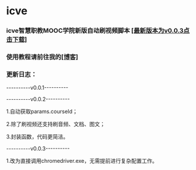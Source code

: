 # icve
### icve智慧职教MOOC学院新版自动刷视频脚本 [[最新版本为v0.0.3点击下载]](https://www.aliyundrive.com/s/nDLUnSwzrgS)
### 使用教程请前往我的[[博客]](https://geeklanyu.com)
### 更新日志：
----------v0.0.1----------

----------v0.0.2----------

1.自动获取params.courseId；

2.除了刷视频还支持刷音频、文档、图文；

3.封装函数，代码更简洁。

----------v0.0.3----------

1.改为直接调用chromedriver.exe，无需提前进行复杂配置工作。
